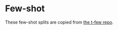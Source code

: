 # Few-shot

These few-shot splits are copied from [the t-few repo](https://github.com/r-three/t-few).